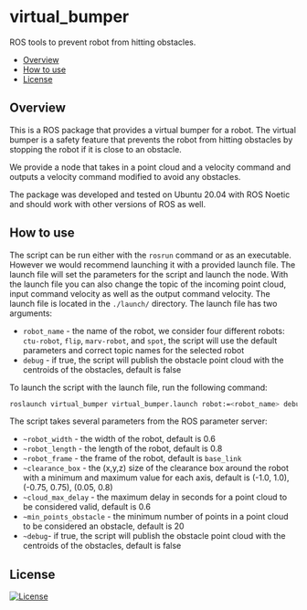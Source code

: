 # virtual_bumper
ROS tools to prevent robot from hitting obstacles.

- [Overview](#overview)
- [How to use](#how-to-use)
- [License](#license)

## Overview
This is a ROS package that provides a virtual bumper for a robot. The virtual bumper is a safety feature that prevents the robot from hitting obstacles by stopping the robot if it is close to an obstacle. 

We provide a node that takes in a point cloud and a velocity command and outputs a velocity command modified to avoid any obstacles. 

The package was developed and tested on Ubuntu 20.04 with ROS Noetic and should work with other versions of ROS as well.

## How to use
The script can be run either with the `rosrun` command or as an executable. However we would recommend launching it with a provided launch file. The launch file will set the parameters for the script and launch the node. With the launch file you can also change the topic of the incoming point cloud, input command velocity as well as the output command velocity. The launch file is located in the `./launch/` directory. The launch file has two arguments:
- `robot_name` - the name of the robot, we consider four different robots: `ctu-robot`, `flip`, `marv-robot`, and `spot`, the script will use the default parameters and correct topic names for the selected robot
- `debug` - if true, the script will publish the obstacle point cloud with the centroids of the obstacles, default is false

To launch the script with the launch file, run the following command:
```bash
roslaunch virtual_bumper virtual_bumper.launch robot:=<robot_name> debug:=true
```

The script takes several parameters from the ROS parameter server:
- `~robot_width` - the width of the robot, default is 0.6
- `~robot_length` - the length of the robot, default is 0.8
- `~robot_frame` - the frame of the robot, default is `base_link`
- `~clearance_box` - the (x,y,z) size of the clearance box around the robot with a minimum and maximum value for each axis, default is (-1.0, 1.0), (-0.75, 0.75), (0.05, 0.8)
- `~cloud_max_delay` - the maximum delay in seconds for a point cloud to be considered valid, default is 0.6
- `~min_points_obstacle` - the minimum number of points in a point cloud to be considered an obstacle, default is 20
- `~debug`- if true, the script will publish the obstacle point cloud with the centroids of the obstacles, default is false

## License
[![License](https://img.shields.io/badge/License-BSD_3--Clause-blue.svg)](https://github.com/vras-robotour/virtual_bumper/blob/master/LICENSE)

